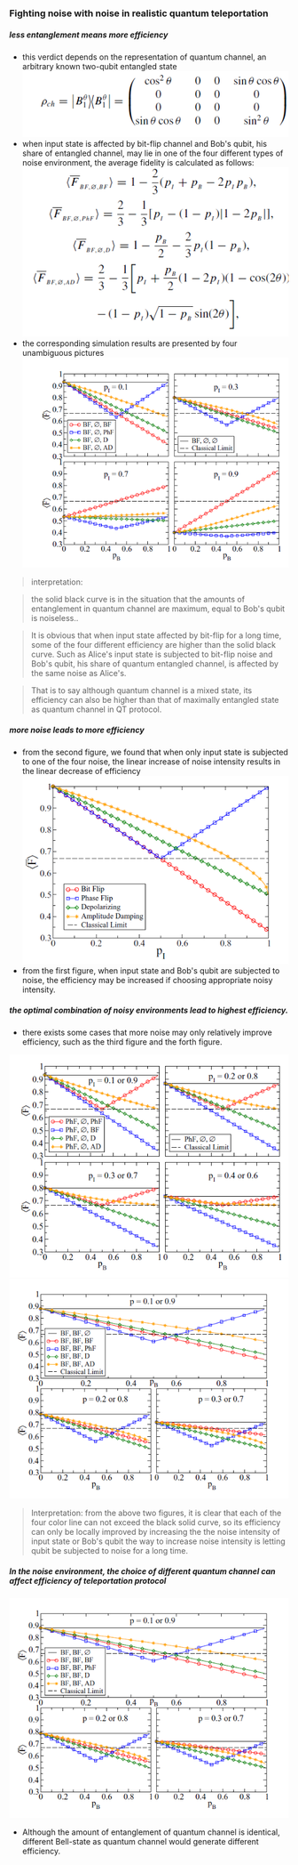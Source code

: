 ### Fighting noise with noise in realistic quantum teleportation
##### less entanglement means more efficiency
- this  verdict depends on the representation of quantum channel, an arbitrary known  two-qubit entangled state ![Image](https://github.com/RuiqingXu/noise-analysis/blob/master/1.PNG)
- when input state is affected by bit-flip channel and Bob's qubit, his share of entangled channel, may lie in one of the four different types of noise environment, the average fidelity is calculated as follows:
![Image](https://github.com/RuiqingXu/noise-analysis/blob/master/3.PNG)
- the corresponding simulation results are presented by four unambiguous pictures
![Image](https://github.com/RuiqingXu/noise-analysis/blob/master/2.PNG)

> interpretation:

> the solid black curve is in the situation that  the amounts of entanglement in quantum channel  are maximum, equal  to Bob's qubit is noiseless.. 

> It is obvious that when input state affected by bit-flip for a long time, some of the four different efficiency are  higher than the solid black curve. Such as Alice's input state is subjected to bit-flip noise and Bob's qubit, his share of quantum entangled channel, is affected by the same noise as Alice's.

> That  is to say although  quantum channel is a mixed state, its efficiency can also be higher than that  of  maximally entangled state as quantum channel in QT protocol.  

##### more noise leads to more efficiency
- from the second figure, we found that when only  input state is subjected to one of the four noise, the linear increase of noise intensity results in the linear decrease of efficiency![Image](https://github.com/RuiqingXu/noise-analysis/blob/master/4.PNG)
- from the first figure, when input state and Bob's qubit are subjected to noise, the efficiency may be increased if choosing appropriate noisy intensity.  
##### the optimal combination of noisy environments lead to highest efficiency.
- there exists some cases that more noise may only relatively improve efficiency, such as the third figure and the forth figure.

![Image](https://github.com/RuiqingXu/noise-analysis/blob/master/5.PNG)
![Image](https://github.com/RuiqingXu/noise-analysis/blob/master/6.PNG)
> Interpretation:
> from the above two figures, it is clear that each of the four color line can not exceed the black solid curve, so its efficiency can only be locally improved by increasing the the noise intensity of input state or Bob's qubit 
> the way to increase noise intensity is letting qubit be subjected to noise for a long time.

##### In the noise environment, the choice of different quantum channel can affect efficiency of teleportation protocol

![Image](https://github.com/RuiqingXu/noise-analysis/blob/master/6.PNG)

- Although the amount of entanglement of  quantum channel is identical, different Bell-state as quantum channel would generate different efficiency. 
